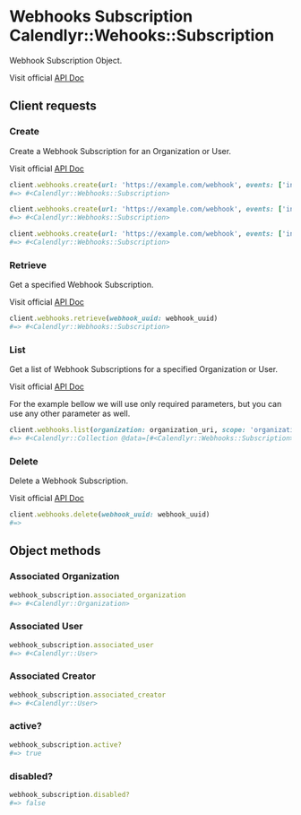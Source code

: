 # Webhooks Subscription Calendlyr::Wehooks::Subscription

Webhook Subscription Object.

Visit official [API Doc](https://developer.calendly.com/api-docs/9950e4dff7351-webhook-subscription)

## Client requests

### Create

Create a Webhook Subscription for an Organization or User.

Visit official [API Doc](https://developer.calendly.com/api-docs/c1ddc06ce1f1b-create-webhook-subscription)

```ruby
client.webhooks.create(url: 'https://example.com/webhook', events: ['invitee.created'], organization: organization_uri, scope: 'organization')
#=> #<Calendlyr::Webhooks::Subscription>

client.webhooks.create(url: 'https://example.com/webhook', events: ['invitee.created'], organization: organization_uri, user: user_uri, scope: 'user')
#=> #<Calendlyr::Webhooks::Subscription>

client.webhooks.create(url: 'https://example.com/webhook', events: ['invitee.created'], organization: organization_uri, group: group_uri, scope: 'group')
#=> #<Calendlyr::Webhooks::Subscription>
```

### Retrieve

Get a specified Webhook Subscription.

Visit official [API Doc](https://developer.calendly.com/api-docs/4d800dc2cb119-get-webhook-subscription)

```ruby
client.webhooks.retrieve(webhook_uuid: webhook_uuid)
#=> #<Calendlyr::Webhooks::Subscription>
```

### List

Get a list of Webhook Subscriptions for a specified Organization or User.

Visit official [API Doc](https://developer.calendly.com/api-docs/faac832d7c57d-list-webhook-subscriptions)

For the example bellow we will use only required parameters, but you can use any other parameter as well.

```ruby
client.webhooks.list(organization: organization_uri, scope: 'organization')
#=> #<Calendlyr::Collection @data=[#<Calendlyr::Webhooks::Subscription>, ...], @count=nil, @next_page=nil, @next_page_token=nil, @client=#<Calendlyr::Client>>
```

### Delete

Delete a Webhook Subscription.

Visit official [API Doc](https://developer.calendly.com/api-docs/565b97f62dafe-delete-webhook-subscription)

```ruby
client.webhooks.delete(webhook_uuid: webhook_uuid)
#=>
```

## Object methods

### Associated Organization

```ruby
webhook_subscription.associated_organization
#=> #<Calendlyr::Organization>
```

### Associated User

```ruby
webhook_subscription.associated_user
#=> #<Calendlyr::User>
```

### Associated Creator

```ruby
webhook_subscription.associated_creator
#=> #<Calendlyr::User>
```

### active?

```ruby
webhook_subscription.active?
#=> true
```

### disabled?

```ruby
webhook_subscription.disabled?
#=> false
```
